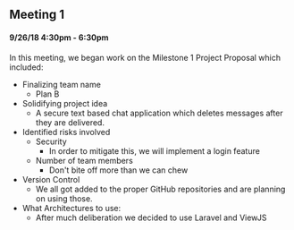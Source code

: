 ## Meeting 1
#### 9/26/18 4:30pm - 6:30pm

In this meeting, we began work on the Milestone 1 Project Proposal which included:
- Finalizing team name
	- Plan B
- Solidifying project idea
	- A secure text based chat application which deletes messages after they are delivered.
- Identified risks involved
    - Security
        - In order to mitigate this, we will implement a login feature
    - Number of team members
        - Don't bite off more than we can chew
- Version Control
    - We all got added to the proper GitHub repositories and are planning on using those.
- What Architectures to use:
    - After much deliberation we decided to use Laravel and ViewJS